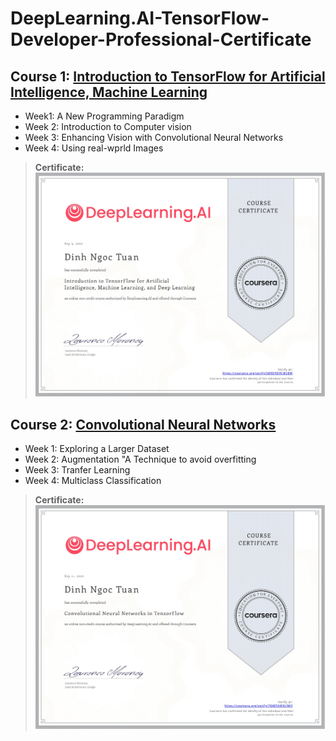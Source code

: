# **DeepLearning.AI-TensorFlow-Developer-Professional-Certificate** 

## Course 1: **[Introduction to TensorFlow for Artificial Intelligence, Machine Learning](https://www.coursera.org/learn/introduction-tensorflow/home/welcome)**
+ Week1: A New Programming Paradigm
+ Week 2: Introduction to Computer vision
+ Week 3: Enhancing Vision with Convolutional Neural Networks
+ Week 4: Using real-wprld Images
> **Certificate:**
![Course 1](https://github.com/denotevn/DeepLearning.AI-TensorFlow-Developer-Professional-Certificate/blob/main/certificate/course%201.jpg)

## Course 2: **[Convolutional Neural Networks](https://www.coursera.org/learn/convolutional-neural-networks-tensorflow/home/welcome)**
+ Week 1: Exploring a Larger Dataset
+ Week 2: Augmentation "A Technique to avoid overfitting
+ Week 3: Tranfer Learning
+ Week 4: Multiclass Classification
> **Certificate:**
![Course 2](https://github.com/denotevn/DeepLearning.AI-TensorFlow-Developer-Professional-Certificate/blob/main/certificate/Course%202.jpg)

